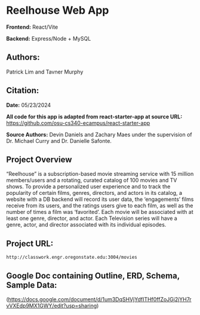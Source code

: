 # Reelhouse Web App

**Frontend:** 
React/Vite

**Backend:** 
Express/Node + MySQL

## **Authors:**
Patrick Lim and
Tavner Murphy

## Citation:

**Date:** 05/23/2024
 
**All code for this app is adapted from react-starter-app at source URL:** 
https://github.com/osu-cs340-ecampus/react-starter-app

**Source Authors:** 
Devin Daniels and Zachary Maes under the supervision of Dr. Michael Curry and Dr. Danielle Safonte.


## Project Overview

“Reelhouse” is a subscription-based movie streaming service with 15 million members/users and a rotating, curated catalog of 100 movies and TV shows. To provide a personalized user experience and to track the popularity of certain films, genres, directors, and actors in its catalog, a website with a DB backend will record its user data, the ‘engagements’ films receive from its users, and the ratings users give to each film, as well as the number of times a film was ‘favorited’. Each movie will be associated with at least one genre, director, and actor. Each Television series will have a genre, actor, and director associated with its individual episodes.

## Project URL:
    http://classwork.engr.oregonstate.edu:3004/movies


## Google Doc containing Outline, ERD, Schema, Sample Data:
(https://docs.google.com/document/d/1um3DqSHVjYdfITHf0ffZoJGj2jYH7rvVXEdp9MX1GWY/edit?usp=sharing)
